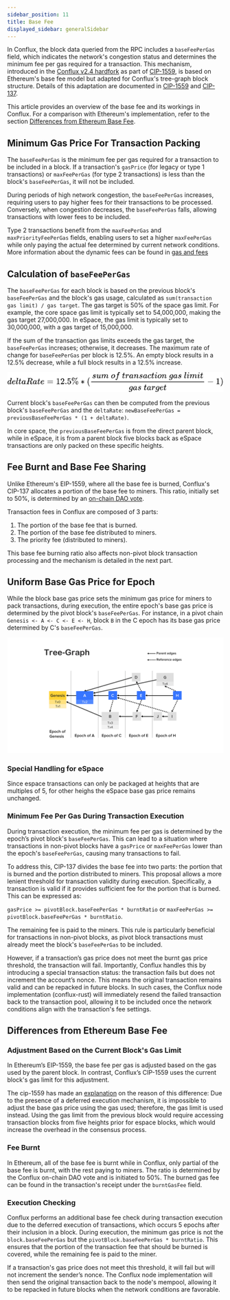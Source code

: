 ```yaml
---
sidebar_position: 11
title: Base Fee
displayed_sidebar: generalSidebar
---
```


In Conflux, the block data queried from the RPC includes a `baseFeePerGas` field, which indicates the network's congestion status and determines the minimum fee per gas required for a transaction. This mechanism, introduced in the [Conflux v2.4 hardfork](../hardforks/v2.4.md) as part of [CIP-1559](https://github.com/Conflux-Chain/CIPs/blob/master/CIPs/cip-1559.md), is based on Ethereum's base fee model but adapted for Conflux's tree-graph block structure. Details of this adaptation are documented in [CIP-1559](https://github.com/Conflux-Chain/CIPs/blob/master/CIPs/cip-1559.md) and [CIP-137](https://github.com/Conflux-Chain/CIPs/blob/master/CIPs/cip-137.md).

This article provides an overview of the base fee and its workings in Conflux. For a comparison with Ethereum's implementation, refer to the section [Differences from Ethereum Base Fee](#differences-from-ethereum-base-fee).

## Minimum Gas Price For Transaction Packing

The `baseFeePerGas` is the minimum fee per gas required for a transaction to be included in a block. If a transaction's `gasPrice` (for legacy or type 1 transactions) or `maxFeePerGas` (for type 2 transactions) is less than the block's `baseFeePerGas`, it will not be included.

During periods of high network congestion, the `baseFeePerGas` increases, requiring users to pay higher fees for their transactions to be processed. Conversely, when congestion decreases, the `baseFeePerGas` falls, allowing transactions with lower fees to be included.

Type 2 transactions benefit from the `maxFeePerGas` and `maxPriorityFeePerGas` fields, enabling users to set a higher `maxFeePerGas` while only paying the actual fee determined by current network conditions. More information about the dynamic fees can be found in [gas and fees](./gas.md)

## Calculation of `baseFeePerGas`

The `baseFeePerGas` for each block is based on the previous block's `baseFeePerGas` and the block's gas usage, calculated as `sum(transaction gas limit) / gas target`. The gas target is 50% of the space gas limit. For example, the core space gas limit is typically set to 54,000,000, making the gas target 27,000,000. In eSpace, the gas limit is typically set to 30,000,000, with a gas target of 15,000,000.

If the sum of the transaction gas limits exceeds the gas target, the `baseFeePerGas` increases; otherwise, it decreases. The maximum rate of change for `baseFeePerGas` per block is 12.5%. An empty block results in a 12.5% decrease, while a full block results in a 12.5% increase.

![delta rate](./img/delta_rate.png)

Current block's `baseFeePerGas` can then be computed from the previous block's `baseFeePerGas` and the `deltaRate`: `newBaseFeePerGas = previousBaseFeePerGas * (1 + deltaRate)`.

In core space, the `previousBaseFeePerGas` is from the direct parent block, while in eSpace, it is from a parent block five blocks back as eSpace transactions are only packed on these specific heights.

## Fee Burnt and Base Fee Sharing

Unlike Ethereum's EIP-1559, where all the base fee is burned, Conflux's CIP-137 allocates a portion of the base fee to miners. This ratio, initially set to 50%, is determined by an [on-chain DAO vote](../../core/core-space-basics/internal-contracts/params-control.md).

Transaction fees in Conflux are composed of 3 parts:

1. The portion of the base fee that is burned.
2. The portion of the base fee distributed to miners.
3. The priority fee (distributed to miners).

This base fee burning ratio also affects non-pivot block transaction processing and the mechanism is detailed in the next part.

## Uniform Base Gas Price for Epoch

While the block base gas price sets the minimum gas price for miners to pack transactions, during execution, the entire epoch's base gas price is determined by the pivot block's `baseFeePerGas`. For instance, in a pivot chain `Genesis <- A <- C <- E <- H`, block `B` in the C epoch has its base gas price determined by C's `baseFeePerGas`.

![Tree Graph](./img/tree_graph.jpg)

### Special Handling for eSpace

Since espace transactions can only be packaged at heights that are multiples of 5, for other heighs the eSpace base gas price remains unchanged.

### Minimum Fee Per Gas During Transaction Execution

During transaction execution, the minimum fee per gas is determined by the epoch’s pivot block's `baseFeePerGas`. This can lead to a situation where transactions in non-pivot blocks have a `gasPrice` or `maxFeePerGas` lower than the epoch's `baseFeePerGas`, causing many transactions to fail.

To address this, CIP-137 divides the base fee into two parts: the portion that is burned and the portion distributed to miners. This proposal allows a more lenient threshold for transaction validity during execution. Specifically, a transaction is valid if it provides sufficient fee for the portion that is burned. This can be expressed as:

`gasPrice >= pivotBlock.baseFeePerGas * burntRatio` or `maxFeePerGas >= pivotBlock.baseFeePerGas * burntRatio`.

The remaining fee is paid to the miners. This rule is particularly beneficial for transactions in non-pivot blocks, as pivot block transactions must already meet the block's `baseFeePerGas` to be included.

However, if a transaction’s gas price does not meet the burnt gas price threshold, the transaction will fail. Importantly, Conflux handles this by introducing a special transaction status: the transaction fails but does not increment the account’s nonce. This means the original transaction remains valid and can be repacked in future blocks. In such cases, the Conflux node implementation (conflux-rust) will immediately resend the failed transaction back to the transaction pool, allowing it to be included once the network conditions align with the transaction's fee settings.

## Differences from Ethereum Base Fee

### Adjustment Based on the Current Block's Gas Limit

In Ethereum’s EIP-1559, the base fee per gas is adjusted based on the gas used by the parent block. In contrast, Conflux’s CIP-1559 uses the current block's gas limit for this adjustment.

The cip-1559 has made an [explanation](https://github.com/Conflux-Chain/CIPs/blob/master/CIPs/cip-1559.md#why-adjust-gas-using-the-current-blocks-gas-limit) on the reason of this difference: Due to the presence of a deferred execution mechanism, it is impossible to adjust the base gas price using the gas used; therefore, the gas limit is used instead. Using the gas limit from the previous block would require accessing transaction blocks from five heights prior for espace blocks, which would increase the overhead in the consensus process.

### Fee Burnt

In Ethereum, all of the base fee is burnt while in Conflux, only partial of the base fee is burnt, with the rest paying to miners. The ratio is determined by the Conflux on-chain DAO vote and is initiated to 50%. The burned gas fee can be found in the transaction's receipt under the `burntGasFee` field.

### Execution Checking

Conflux performs an additional base fee check during transaction execution due to the deferred execution of transactions, which occurs 5 epochs after their inclusion in a block. During execution, the minimum gas price is not the `block.baseFeePerGas` but the `pivotBlock.baseFeePerGas * burntRatio`. This ensures that the portion of the transaction fee that should be burned is covered, while the remaining fee is paid to the miner.

If a transaction's gas price does not meet this threshold, it will fail but will not increment the sender’s nonce. The Conflux node implementation will then send the original transaction back to the node's mempool, allowing it to be repacked in future blocks when the network conditions are favorable.
